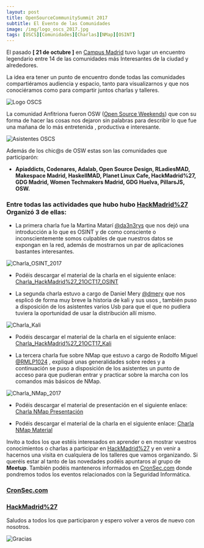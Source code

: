 ```yaml
---
layout: post
title: OpenSourceCommunitySummit 2017
subtitle: El Evento de las Comunidades
image: /img/logo_oscs_2017.jpg
tags: [OSCS][Comunidades][Charlas][NMap][OSINT]
---
```


El pasado **[ 21 de octubre ]** en [Campus Madrid](https://www.campus.co/) tuvo lugar un encuentro legendario entre 14 de las comunidades más Interesantes de la ciudad y alrededores. 

La idea era tener un punto de encuentro donde todas las comunidades compartiéramos audiencia y espacio, tanto para visualizarnos y que nos conociéramos como para compartir juntos charlas y talleres.

![Logo OSCS](https://rodolfolopez.es/img/logo_oscs_2017.png)

La comunidad Anfitriona fueron OSW ([Open Source Weekends](https://www.meetup.com/es-ES/Open-Source-Weekends)) que con su forma de hacer las cosas nos dejaron sin palabras para describir lo que fue una mañana de lo más entretenida , productiva e interesante.

![Asistentes OSCS](https://rodolfolopez.es/img/asistentes_oscs.jpg)

Además de los chic@s de OSW estas son las comunidades que participarón:

* **Apiaddicts, Codenares, Adalab, Open Source Design, RLadiesMAD, Makespace Madrid, HaskellMAD, Planet Linux Cafe, HackMadrid%27, GDG Madrid, Women Techmakers Madrid, GDG Huelva, PillarsJS, OSW.** 

### Entre todas las actividades que hubo hubo [HackMadrid%27](https://www.meetup.com/es-ES/HackMadrid-27/) Organizó 3 de ellas:

* La primera charla fue la Martina Matarí [@da3n3rys](https://twitter.com/da3n3rys) que nos dejó una introducción a lo que es  OSINT y de como consciente o inconscientemente somos culpables de que nuestros datos se expongan en la red, además de mostrarnos un par de aplicaciones bastantes interesantes.

![Charla_OSINT_2017](https://rodolfolopez.es/img/Charla_OSINT_2017.jpg)

* Podéis descargar el material de la charla en el siguiente enlace: [Charla_HackMadrid%27_21OCT17_OSINT](https://rodolfolopez.es/descargas/Charla_Martina_Matarí_OSINT.pdf.zip)

* La segunda charla estuvo a cargo de Daniel Mery [@dmery](https://twitter.com/dmery) que nos esplicó de forma muy breve la historia de kali y sus usos , también puso a disposición de los asistentes varios Usb para que el que no pudiera tuviera la oportunidad de usar la distribución allí mismo.

![Charla_Kali](https://rodolfolopez.es/img/Charla_Kali.jpg)

* Podéis descargar el material de la charla en el siguiente enlace: [Charla_HackMadrid%27_21OCT17_Kali](https://rodolfolopez.es/descargas/Charla_Daniel_Mery_Kali.pdf.zip)

* La tercera charla fue sobre NMap que estuvo a cargo de Rodolfo Miguel [@RMLP1024](https://twitter.com/RMLP1024) , expliqué unas generalidades sobre redes  y a continuación se puso a disposición de los asistentes un punto de acceso para que pudieran entrar y practicar sobre la marcha con los comandos más básicos de NMap.

![Charla_NMap_2017](https://rodolfolopez.es/img/Charla_NMap_2017.jpg)

* Podéis descargar el material de presentación en el siguiente enlace: [Charla NMap Presentación](https://rodolfolopez.es/descargas/Charla_Rodolfo_Miguel_NMap.pdf.zip)

* Podéis descargar el material de la charla en el siguiente enlace: [Charla NMap Material](https://rodolfolopez.es/descargas/Charla_NMap_Material.zip)

Invito a todos los que estéis interesados en aprender o en mostrar vuestros conocimientos o charlas a participar en [HackMadrid%27](https://www.meetup.com/es-ES/HackMadrid-27/) y en venir a hacernos una visita en cualquiera de los talleres que vamos organizando. Si queréis estar al tanto de las novedades podéis apuntaros al grupo de **Meetup**. También podéis manteneros informados en [CronSec.com](https://cronsec.com) donde pondremos todos los eventos relacionados con la Seguridad Informática.

### [CronSec.com](https://cronsec.com)
### [HackMadrid%27](https://www.meetup.com/es-ES/HackMadrid-27/)

Saludos  a todos los que participaron y espero volver a veros de nuevo con nosotros.

![Gracias](https://rodolfolopez.es/img/aplausos.gif)